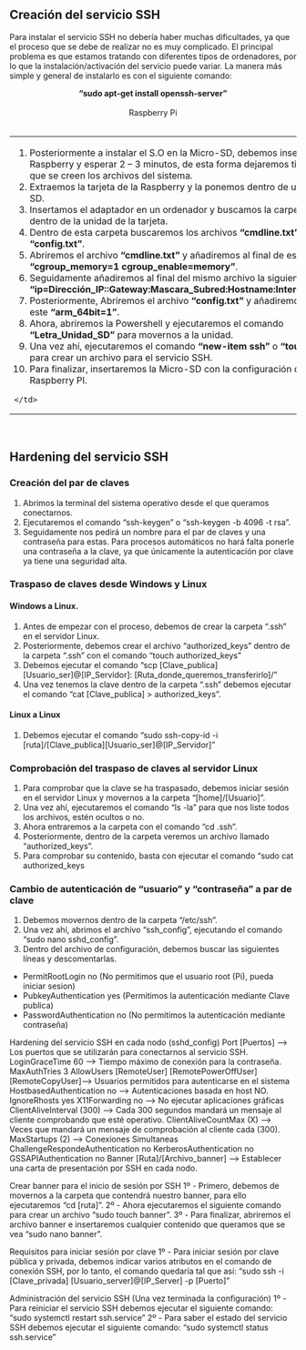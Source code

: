 ## Creación del servicio SSH
Para instalar el servicio SSH no debería haber muchas dificultades, ya que el proceso que se debe de realizar no es muy complicado. El principal problema es que estamos tratando con diferentes tipos de ordenadores, por lo que la instalación/activación del servicio puede variar. La manera más simple y general de instalarlo es con el siguiente comando:

<div align="center"> <b>
  “sudo apt-get install openssh-server” 
</b></div>

<br/>

<div align="center" size="11">
  Raspberry Pi
</div>
    
<br/>

<table>
  <tr>
    <td>

   1. Posteriormente a instalar el S.O en la Micro-SD, debemos insertarla en la Raspberry y esperar 2 – 3 minutos, de esta forma dejaremos tiempo para que se creen los archivos del sistema.
   2. Extraemos la tarjeta de la Raspberry y la ponemos dentro de un adaptador SD.
   3. Insertamos el adaptador en un ordenador y buscamos la carpeta “boot” dentro de la unidad de la tarjeta.
   4. Dentro de esta carpeta buscaremos los archivos <b>“cmdline.txt”</b> y <b>“config.txt”</b>.
   5. Abriremos el archivo <b>“cmdline.txt”</b> y añadiremos al final de este <b>“cgroup_memory=1 cgroup_enable=memory”</b>.
   6. Seguidamente añadiremos al final del mismo archivo la siguiente sentencia <b>“ip=Dirección_IP::Gateway:Mascara_Subred:Hostname:Interfaz_red:off”</b>.
   7. Posteriormente, Abriremos el archivo <b>“config.txt”</b> y añadiremos al final de este <b>“arm_64bit=1”</b>.
   8. Ahora, abriremos la Powershell y ejecutaremos el comando <b>“Letra_Unidad_SD”</b> para movernos a la unidad.
   9. Una vez ahí, ejecutaremos el comando <b>“new-item ssh”</b> o <b>“touch ssh”</b> para crear un archivo para el servicio SSH.
  10. Para finalizar, insertaremos la Micro-SD con la configuración dentro de la Raspberry PI.
  
    </td>
  </tr>
</table>

<br/>

## Hardening del servicio SSH 
### Creación del par de claves
1. Abrimos la terminal del sistema operativo desde el que queramos conectarnos.
2. Ejecutaremos el comando “ssh-keygen” o “ssh-keygen -b 4096 -t rsa”.
3. Seguidamente nos pedirá un nombre para el par de claves y una contraseña para estas. Para procesos automáticos no hará falta ponerle una contraseña a la clave, ya que únicamente la autenticación por clave ya tiene una seguridad alta.

### Traspaso de claves desde Windows y Linux

#### Windows a Linux.
1. Antes de empezar con el proceso, debemos de crear la carpeta “.ssh” en el servidor Linux.
2. Posteriormente, debemos crear el archivo “authorized_keys” dentro de la carpeta “.ssh” con el comando “touch authorized_keys”
3. Debemos ejecutar el comando “scp [Clave_publica] [Usuario_ser]@[IP_Servidor]: [Ruta_donde_queremos_transferirlo]/”
4. Una vez tenemos la clave dentro de la carpeta “.ssh” debemos ejecutar el comando “cat [Clave_publica] > authorized_keys”.

#### Linux a Linux
1. Debemos ejecutar el comando “sudo ssh-copy-id -i [ruta]/[Clave_publica][Usuario_ser]@[IP_Servidor]”

### Comprobación del traspaso de claves al servidor Linux
1. Para comprobar que la clave se ha traspasado, debemos iniciar sesión en el servidor Linux y movernos a la carpeta “[home]/[Usuario]”.
2. Una vez ahí, ejecutaremos el comando “ls -la” para que nos liste todos los archivos, estén ocultos o no.
3. Ahora entraremos a la carpeta con el comando “cd .ssh”.
4. Posteriormente, dentro de la carpeta veremos un archivo llamado “authorized_keys”.
5. Para comprobar su contenido, basta con ejecutar el comando “sudo cat authorized_keys

### Cambio de autenticación de “usuario” y “contraseña” a par de clave
1. Debemos movernos dentro de la carpeta “/etc/ssh”.
2. Una vez ahí, abrimos el archivo “ssh_config”, ejecutando el comando “sudo nano sshd_config”.
3. Dentro del archivo de configuración, debemos buscar las siguientes líneas y descomentarlas.
- PermitRootLogin no (No permitimos que el usuario root (Pi), pueda iniciar sesion)
- PubkeyAuthentication yes (Permitimos la autenticación mediante Clave publica)
- PasswordAuthentication no (No permitimos la autenticación mediante contraseña)

Hardening del servicio SSH en cada nodo (sshd_config)
Port [Puertos] --> Los puertos que se utilizarán para conectarnos al servicio SSH.
LoginGraceTime 60 --> Tiempo máximo de conexión para la contraseña.
MaxAuthTries 3
AllowUsers [RemoteUser] [RemotePowerOffUser] [RemoteCopyUser]--> Usuarios permitidos para autenticarse en el sistema
HostbasedAuthentication no --> Autenticaciones basada en host NO.
IgnoreRhosts yes
X11Forwarding no --> No ejecutar aplicaciones gráficas
ClientAliveInterval (300) --> Cada 300 segundos mandará un mensaje al cliente comprobando que esté operativo.
ClientAliveCountMax (X) --> Veces que mandará un mensaje de comprobación al cliente cada (300).
MaxStartups (2) --> Conexiones Simultaneas
ChallengeRespondeAuthentication no
KerberosAuthentication no
GSSAPIAuthentication no
Banner [Ruta]/[Archivo_banner] --> Establecer una carta de presentación por SSH en cada nodo.

Crear banner para el inicio de sesión por SSH
1º - Primero, debemos de movernos a la carpeta que contendrá nuestro banner, para ello ejecutaremos 
“cd [ruta]”.
2º - Ahora ejecutaremos el siguiente comando para crear un archivo “sudo touch banner”.
3º - Para finalizar, abriremos el archivo banner e insertaremos cualquier contenido que queramos que se vea “sudo nano banner”.

Requisitos para iniciar sesión por clave
1º - Para iniciar sesión por clave pública y privada, debemos indicar varios atributos en el comando de 
conexión SSH, por lo tanto, el comando quedaría tal que así:
“sudo ssh -i [Clave_privada] [Usuario_server]@[IP_Server] -p [Puerto]”

Administración del servicio SSH (Una vez terminada la configuración)
1º - Para reiniciar el servicio SSH debemos ejecutar el siguiente comando:
“sudo systemctl restart ssh.service”
2º - Para saber el estado del servicio SSH debemos ejecutar el siguiente comando:
“sudo systemctl status ssh.service”
